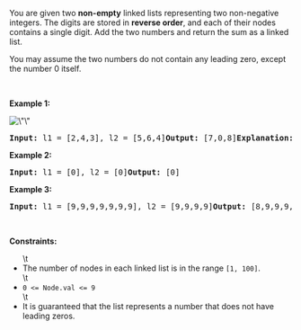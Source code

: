 <p>You are given two <strong>non-empty</strong> linked lists representing two non-negative integers. The digits are stored in <strong>reverse order</strong>, and each of their nodes contains a single digit. Add the two numbers and return the sum&nbsp;as a linked list.</p><p>You may assume the two numbers do not contain any leading zero, except the number 0 itself.</p><p>&nbsp;</p><p><strong class=\"example\">Example 1:</strong></p><img alt=\"\" src=\"https://assets.leetcode.com/uploads/2020/10/02/addtwonumber1.jpg\" style=\"width: 483px; height: 342px;\" /><pre><strong>Input:</strong> l1 = [2,4,3], l2 = [5,6,4]<strong>Output:</strong> [7,0,8]<strong>Explanation:</strong> 342 + 465 = 807.</pre><p><strong class=\"example\">Example 2:</strong></p><pre><strong>Input:</strong> l1 = [0], l2 = [0]<strong>Output:</strong> [0]</pre><p><strong class=\"example\">Example 3:</strong></p><pre><strong>Input:</strong> l1 = [9,9,9,9,9,9,9], l2 = [9,9,9,9]<strong>Output:</strong> [8,9,9,9,0,0,0,1]</pre><p>&nbsp;</p><p><strong>Constraints:</strong></p><ul>\t<li>The number of nodes in each linked list is in the range <code>[1, 100]</code>.</li>\t<li><code>0 &lt;= Node.val &lt;= 9</code></li>\t<li>It is guaranteed that the list represents a number that does not have leading zeros.</li></ul>